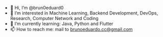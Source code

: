 - 👋 Hi, I’m @brun0eduard0
- 👀 I’m interested in Machine Learning, Backend Development, DevOps, Research, Computer Network and Coding
- 🌱 I’m currently learning: Java, Python and Flutter
- 📫 How to reach me: mail to brunoeduardo.cc@gmail.com

<!---
brun0eduard0/brun0eduard0 is a ✨ special ✨ repository because its `README.md` (this file) appears on your GitHub profile.
You can click the Preview link to take a look at your changes.
--->
